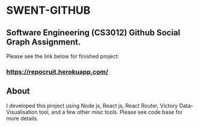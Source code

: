 # SWENT-GITHUB

## Software Engineering (CS3012) Github Social Graph Assignment.

Please see the link below for finished project:

### https://repocruit.herokuapp.com/

## About

I developed this project using Node js, React js, React Router, Victory Data-Visualisation tool, and a few other misc tools. Please see code base for more details.
